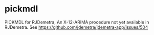 # pickmdl
PICKMDL for RJDemetra, An X-12-ARIMA procedure not yet available in RJDemetra. See https://github.com/jdemetra/jdemetra-app/issues/504
